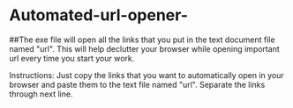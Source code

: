 # Automated-url-opener-

##The exe file will open all the links that you put in the text document file named "url". This will help declutter your browser while opening important url every time you start your work.

Instructions:
Just copy the links that you want to automatically open in your browser and paste them to the text file named "url". Separate the links through next line. 
